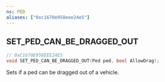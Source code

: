 ```yaml
---
ns: PED
aliases: ["0xc1670e958eee24e5"]
---
```

## SET_PED_CAN_BE_DRAGGED_OUT

```c
// 0xC1670E958EEE24E5
void SET_PED_CAN_BE_DRAGGED_OUT(Ped ped, bool AllowDrag);
```

Sets if a ped can be dragged out of a vehicle.

